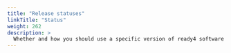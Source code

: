 ```yaml
---
title: "Release statuses"
linkTitle: "Status"
weight: 262
description: >
  Whether and how you should use a specific version of ready4 software depends in part on its release status.
---
```


